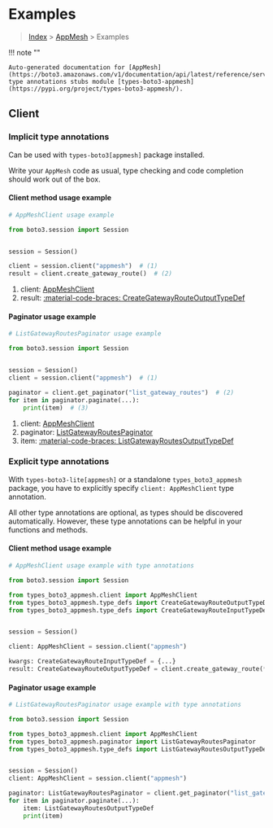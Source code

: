 # Examples

> [Index](../README.md) > [AppMesh](./README.md) > Examples

!!! note ""

    Auto-generated documentation for [AppMesh](https://boto3.amazonaws.com/v1/documentation/api/latest/reference/services/appmesh.html#appmesh)
    type annotations stubs module [types-boto3-appmesh](https://pypi.org/project/types-boto3-appmesh/).

## Client

### Implicit type annotations

Can be used with `types-boto3[appmesh]` package installed.

Write your `AppMesh` code as usual,
type checking and code completion should work out of the box.


#### Client method usage example

```python
# AppMeshClient usage example

from boto3.session import Session


session = Session()

client = session.client("appmesh")  # (1)
result = client.create_gateway_route()  # (2)
```

1. client: [AppMeshClient](./client.md)
2. result: [:material-code-braces: CreateGatewayRouteOutputTypeDef](./type_defs.md#creategatewayrouteoutputtypedef)



#### Paginator usage example

```python
# ListGatewayRoutesPaginator usage example

from boto3.session import Session


session = Session()
client = session.client("appmesh")  # (1)

paginator = client.get_paginator("list_gateway_routes")  # (2)
for item in paginator.paginate(...):
    print(item)  # (3)
```

1. client: [AppMeshClient](./client.md)
2. paginator: [ListGatewayRoutesPaginator](./paginators.md#listgatewayroutespaginator)
3. item: [:material-code-braces: ListGatewayRoutesOutputTypeDef](./type_defs.md#listgatewayroutesoutputtypedef)




### Explicit type annotations

With `types-boto3-lite[appmesh]`
or a standalone `types_boto3_appmesh` package, you have to explicitly specify `client: AppMeshClient` type annotation.

All other type annotations are optional, as types should be discovered automatically.
However, these type annotations can be helpful in your functions and methods.


#### Client method usage example

```python
# AppMeshClient usage example with type annotations

from boto3.session import Session

from types_boto3_appmesh.client import AppMeshClient
from types_boto3_appmesh.type_defs import CreateGatewayRouteOutputTypeDef
from types_boto3_appmesh.type_defs import CreateGatewayRouteInputTypeDef


session = Session()

client: AppMeshClient = session.client("appmesh")

kwargs: CreateGatewayRouteInputTypeDef = {...}
result: CreateGatewayRouteOutputTypeDef = client.create_gateway_route(**kwargs)
```



#### Paginator usage example

```python
# ListGatewayRoutesPaginator usage example with type annotations

from boto3.session import Session

from types_boto3_appmesh.client import AppMeshClient
from types_boto3_appmesh.paginator import ListGatewayRoutesPaginator
from types_boto3_appmesh.type_defs import ListGatewayRoutesOutputTypeDef


session = Session()
client: AppMeshClient = session.client("appmesh")

paginator: ListGatewayRoutesPaginator = client.get_paginator("list_gateway_routes")
for item in paginator.paginate(...):
    item: ListGatewayRoutesOutputTypeDef
    print(item)
```




